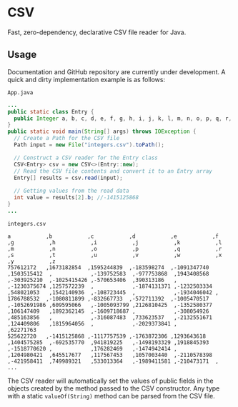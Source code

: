 # CSV
Fast, zero-dependency, declarative CSV file reader for Java.
## Usage
Documentation and GitHub repository are currently under development. A quick and dirty implementation example is as follows:

`App.java`
```java
...
public static class Entry {
  public Integer a, b, c, d, e, f, g, h, i, j, k, l, m, n, o, p, q, r, s, t, u, v, w, x, y, z;
}
public static void main(String[] args) throws IOException {
  // Create a Path for the CSV file
  Path input = new File("integers.csv").toPath();

  // Construct a CSV reader for the Entry class
  CSV<Entry> csv = new CSV<>(Entry::new);
  // Read the CSV file contents and convert it to an Entry array
  Entry[] results = csv.read(input);
 
  // Getting values from the read data
  int value = results[2].b; //-1415125868
}
...
```
`integers.csv`
```csv
a           ,b           ,c           ,d           ,e           ,f           ,g           ,h           ,i           ,j           ,k           ,l           ,m           ,n           ,o           ,p           ,q           ,r           ,s           ,t           ,u           ,v           ,w           ,x           ,y           ,z
757612172   ,1673182854  ,1595244839  ,-183598274  ,-1091347740 ,1503515412  ,            ,-139752583  ,-977753868  ,1943408568  ,-303925210  ,-1025415426 ,-570653406  ,390313186   ,            ,-1230375674 ,1257572239  ,            ,-1874131371 ,-1232503334 ,548021053   ,1542140936  ,-108723445  ,            ,-1934046042 ,
1786788532  ,-1080811899 ,-832667733  ,-572711392  ,-1005470517 ,-1052691986 ,609595066   ,-1005093799 ,2126810425  ,-1352580377 ,106147409   ,1892362145  ,-1609718687 ,            ,-308054926  ,485163856   ,            ,-316087483  ,733623537   ,-2132551671 ,124409806   ,1815964056  ,            ,-2029373841 ,            ,62271763
525622720   ,-1415125868 ,-1117757539 ,-1763872306 ,1293643618  ,1404575285  ,-692535770  ,941819225   ,-1498193329 ,1918845393  ,-1518770620 ,            ,176282469   ,-1474942414 ,            ,1204980421  ,645517677   ,117567453   ,1057003440  ,-2110578398 ,-421958411  ,749989321   ,533013364   ,-1989411581 ,-210473171  ,
...
```

The CSV reader will automatically set the values of public fields in the objects created by the method passed to the CSV constructor. Any type with a static `valueOf(String)` method can be parsed from the CSV file.
